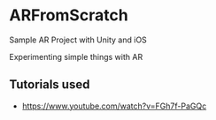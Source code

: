 # ARFromScratch
Sample AR Project with Unity and iOS

Experimenting simple things with AR

## Tutorials used

* https://www.youtube.com/watch?v=FGh7f-PaGQc
